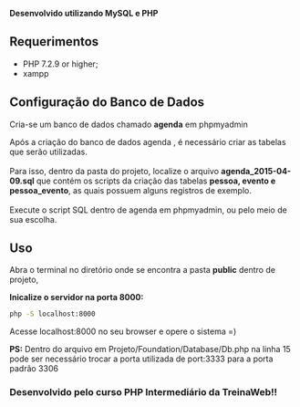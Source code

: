 
<b>Desenvolvido utilizando MySQL e PHP</b>

Requerimentos
--------------
* PHP 7.2.9 or higher;
* xampp

Configuração do Banco de Dados
------------------------------
Cria-se um banco de dados chamado <b>agenda</b> em phpmyadmin


  Após a criação do banco de dados agenda , é necessário criar as tabelas que serão utilizadas.
  <br>
  <br>
  Para isso, dentro da pasta do projeto, localize o arquivo <b>agenda_2015-04-09.sql</b>
  que contém os scripts da criação das tabelas <b>pessoa, evento e pessoa_evento</b>,
  as quais possuem alguns registros de exemplo.
  <br>
  <br>
  Execute o script SQL dentro de agenda em phpmyadmin, ou pelo meio de sua escolha.

Uso
-----
<p>
  Abra o terminal no diretório onde se encontra a pasta <b>public</b> dentro de projeto,<br> 
</p>

  <b>Inicalize o servidor na porta 8000:</b>

  ```bash
  php -S localhost:8000
  ```

Acesse localhost:8000 no seu browser e opere o sistema =)

<b>PS:</b> Dentro do arquivo em Projeto/Foundation/Database/Db.php na linha 15 pode ser necessário trocar a porta utilizada de port:3333 para a porta padrão 3306

### Desenvolvido pelo curso PHP Intermediário da TreinaWeb!!

<!-- [1]: https://www.apachefriends.org/pt_br/index.html
[2]: http://localhost/phpmyadmin/;
[3]: http://localhost:8000/
[4]: https://www.treinaweb.com.br/
 -->
